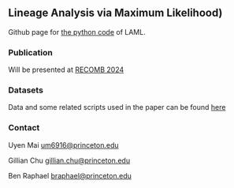 ## Lineage Analysis via Maximum Likelihood)
Github page for [the python code](https://github.com/raphael-group/LAML) of LAML.

### Publication
Will be presented at [RECOMB 2024](https://recomb.org/recomb2024/accepted_papers.html)

### Datasets
Data and some related scripts used in the paper can be found [here]( https://github.com/raphael-group/laml-experiments)

### Contact
Uyen Mai
um6916@princeton.edu

Gillian Chu
gillian.chu@princeton.edu

Ben Raphael
braphael@princeton.edu

